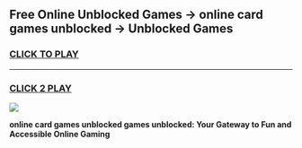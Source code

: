 
## Free Online Unblocked Games → online card games unblocked → Unblocked Games
<h3>
<a href="https://premium.freeplayer.one?title=online_card_games_unblocked&ref=21F">CLICK TO PLAY</a></h3>
<hr>

<h3>
<a href="https://premium.freeplayer.one?title=online_card_games_unblocked&ref=21F">CLICK 2 PLAY</a>
  
</h3>

<a href="https://premium.freeplayer.one?title=online_card_games_unblocked&ref=21F/"><img src="https://clearcache.store/games.png"></a>


**online card games unblocked games unblocked: Your Gateway to Fun and Accessible Online Gaming**
